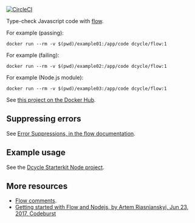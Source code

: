 [![CircleCI](https://circleci.com/gh/dcycle/docker-flow.svg?style=svg)](https://circleci.com/gh/dcycle/docker-flow)

Type-check Javascript code with [flow](https://flow.org).

For example (passing):

    docker run --rm -v $(pwd)/example01:/app/code dcycle/flow:1

For example (failing):

    docker run --rm -v $(pwd)/example02:/app/code dcycle/flow:1

For example (Node.js module):

    docker run --rm -v $(pwd)/example03:/app/code dcycle/flow:1

See [this project on the Docker Hub](https://hub.docker.com/r/dcycle/flow/).

Suppressing errors
-----

See [Error Suppressions, in the flow documentation](https://flow.org/en/docs/errors/).

Example usage
-----

See the [Dcycle Starterkit Node project](https://github.com/dcycle/starterkit-node).

More resources
-----

* [Flow comments](https://flow.org/en/docs/types/comments/).
* [Getting started with Flow and Nodejs, by Artem Riasnianskyi, Jun 23, 2017, Codeburst](https://codeburst.io/getting-started-with-flow-and-nodejs-b8442d3d2e57)
